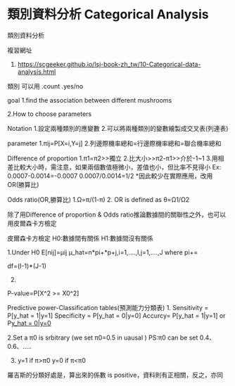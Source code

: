 # 類別資料分析 Categorical Analysis
類別資料分析

複習網址
1. https://scgeeker.github.io/lsj-book-zh_tw/10-Categorical-data-analysis.html


類別
可以用
.count
.yes/no

goal 
1.find the association between different mushrooms

2.How to choose parameters


Notation
1.設定兩種類別的應變數
2.可以將兩種類別的變數繪製成交叉表(列連表)

parameter
1.πij=P[X=i,Y=j]
2.列邊際機率總和=行邊際機率總和=聯合機率總和

Difference of proportion
1.π1=π2>>獨立
2.比大小>>π2-π1>>介於-1~1
3.用相差比較大小時，需注意，如果兩個數值極微小，差值也小，但比率不見得小
Ex:
  0.0007-0.0014=-0.0007
  0.0007/0.0014=1/2
  *因此較少在實際應用，改用OR(勝算比)

Odds ratio(OR,勝算比)
1.Ω=π/(1-π)
2.
  OR is defined as
  θ=Ω1/Ω2


除了用Difference of proportion & Odds ratio推論數據間的關聯性之外，也可以用皮爾森卡方檢定

皮爾森卡方檢定
H0:數據間有關係
H1:數據間沒有關係

1.Under H0
  E[nij]=μij
  μ_hat=n*pi+*p+j,i=1,....,I,j=1,....,J
where pi+=

  df=(I-1)*(J-1)

2.
P-value=P[X^2 >= X0^2]


Predictive power-Classification tables(預測能力分類表)
1.
Sensitivity = P[y_hat = 1|y=1]
Specificity = P[y_hat = 0|y=0]
Accurcy= P[y_hat = 1|y=1] or P[y_hat = 0|y=0](Sum)

2.Set a π0 is srbitrary (we set π0=0.5 in uausal )
  PS:π0 can be set 0.4、0.6、.....

3. y=1 if π>π0
   y=0 if π<π0



羅吉斯的分類好處是，算出來的係數 is positive，資料則有正相關，反之，亦同 











